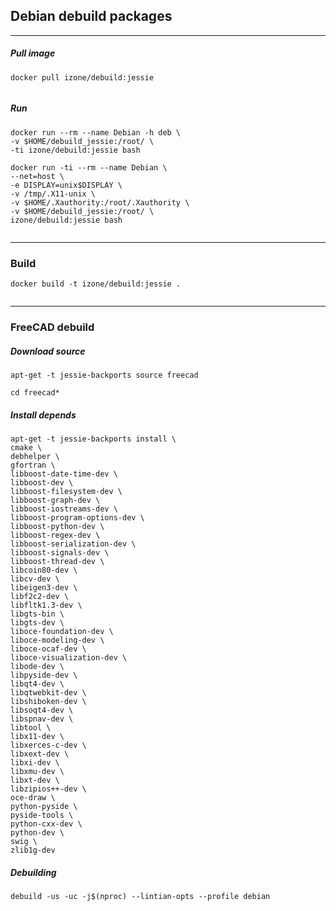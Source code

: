 ## Debian debuild packages
-----
##### Pull image
```
docker pull izone/debuild:jessie
```
```
```
##### Run
```
docker run --rm --name Debian -h deb \
-v $HOME/debuild_jessie:/root/ \
-ti izone/debuild:jessie bash
```
```
docker run -ti --rm --name Debian \
--net=host \
-e DISPLAY=unix$DISPLAY \
-v /tmp/.X11-unix \
-v $HOME/.Xauthority:/root/.Xauthority \
-v $HOME/debuild_jessie:/root/ \
izone/debuild:jessie bash
```
```
```
-----
### Build
```
docker build -t izone/debuild:jessie .
```
```
```
-----
### FreeCAD debuild
##### Download source
```
apt-get -t jessie-backports source freecad

cd freecad*
```
##### Install depends
```
apt-get -t jessie-backports install \
cmake \
debhelper \
gfortran \
libboost-date-time-dev \
libboost-dev \
libboost-filesystem-dev \
libboost-graph-dev \
libboost-iostreams-dev \
libboost-program-options-dev \
libboost-python-dev \
libboost-regex-dev \
libboost-serialization-dev \
libboost-signals-dev \
libboost-thread-dev \
libcoin80-dev \
libcv-dev \
libeigen3-dev \
libf2c2-dev \
libfltk1.3-dev \
libgts-bin \
libgts-dev \
liboce-foundation-dev \
liboce-modeling-dev \
liboce-ocaf-dev \
liboce-visualization-dev \
libode-dev \
libpyside-dev \
libqt4-dev \
libqtwebkit-dev \
libshiboken-dev \
libsoqt4-dev \
libspnav-dev \
libtool \
libx11-dev \
libxerces-c-dev \
libxext-dev \
libxi-dev \
libxmu-dev \
libxt-dev \
libzipios++-dev \
oce-draw \
python-pyside \
pyside-tools \
python-cxx-dev \
python-dev \
swig \
zlib1g-dev
```
##### Debuilding
```
debuild -us -uc -j$(nproc) --lintian-opts --profile debian
```
